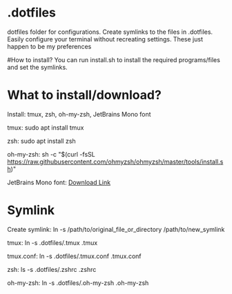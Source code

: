 # .dotfiles
dotfiles folder for configurations. Create symlinks to the files in .dotfiles.
Easily configure your terminal without recreating settings. These just happen to 
be my preferences

#How to install?
You can run install.sh to install the required programs/files and set the symlinks.

# What to install/download?
Install: tmux, zsh, oh-my-zsh, JetBrains Mono font

tmux: sudo apt install tmux

zsh: sudo apt install zsh

oh-my-zsh: sh -c "$(curl -fsSL https://raw.githubusercontent.com/ohmyzsh/ohmyzsh/master/tools/install.sh)"

JetBrains Mono font: [Download Link](https://download.jetbrains.com/fonts/JetBrainsMono-2.304.zip?_gl=1*1qzx0jw*_gcl_au*MTY2NjcwOTQ1MS4xNzU5NjkzMzc1*FPAU*MTY2NjcwOTQ1MS4xNzU5NjkzMzc1*_ga*MjA2NTcxOTE0LjE3NTk2OTMzNzg.*_ga_9J976DJZ68*czE3NTk2OTMzNzUkbzEkZzEkdDE3NTk2OTMzOTQkajQxJGwwJGgw)

# Symlink
Create symlink: ln -s /path/to/original_file_or_directory /path/to/new_symlink

tmux: ln -s .dotfiles/.tmux .tmux

tmux.conf: ln -s .dotfiles/.tmux.conf .tmux.conf

zsh: ls -s .dotfiles/.zshrc .zshrc

oh-my-zsh: ln -s .dotfiles/.oh-my-zsh .oh-my-zsh

